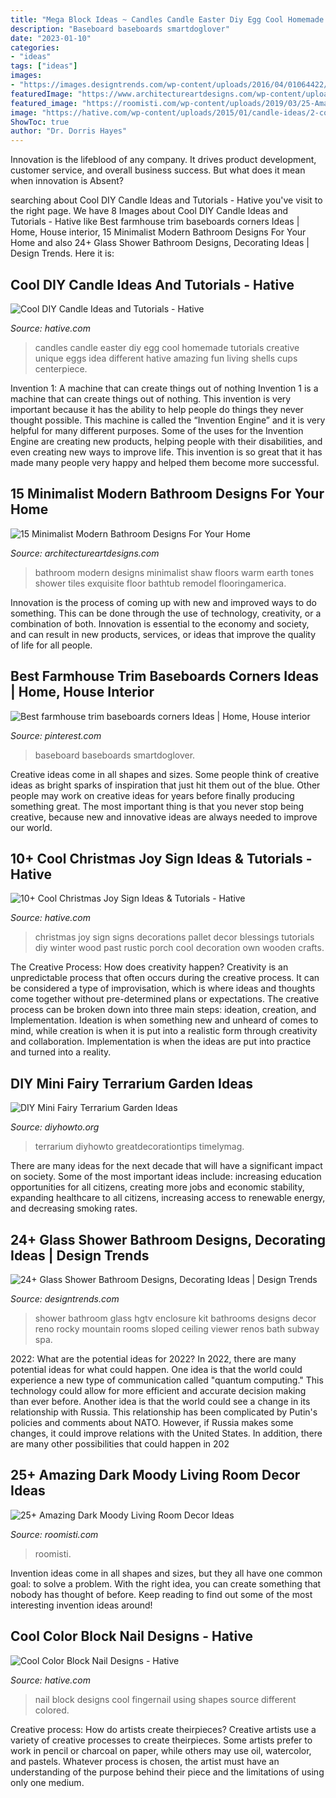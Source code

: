 ```yaml
---
title: "Mega Block Ideas ~ Candles Candle Easter Diy Egg Cool Homemade Tutorials Creative Unique Eggs Idea Different Hative Amazing Fun Living Shells Cups Centerpiece"
description: "Baseboard baseboards smartdoglover"
date: "2023-01-10"
categories:
- "ideas"
tags: ["ideas"]
images:
- "https://images.designtrends.com/wp-content/uploads/2016/04/01064422/Small-Glass-Shower-Enclosure-Kit-Ideas.jpeg"
featuredImage: "https://www.architectureartdesigns.com/wp-content/uploads/2014/10/15-Minimalist-Modern-Bathroom-Designs-For-Your-Home-10-630x888.jpg"
featured_image: "https://roomisti.com/wp-content/uploads/2019/03/25-Amazing-Dark-Moody-Living-Room-Decor-Ideas-17.jpg"
image: "https://hative.com/wp-content/uploads/2015/01/candle-ideas/2-cool-diy-candle-ideas-and-tutorials.jpg"
ShowToc: true
author: "Dr. Dorris Hayes"
---
```



Innovation is the lifeblood of any company. It drives product development, customer service, and overall business success. But what does it mean when innovation is Absent?

	

		
searching about Cool DIY Candle Ideas and Tutorials - Hative you've visit to the right page. We have 8 Images about Cool DIY Candle Ideas and Tutorials - Hative like Best farmhouse trim baseboards corners Ideas | Home, House interior, 15 Minimalist Modern Bathroom Designs For Your Home and also 24+ Glass Shower Bathroom Designs, Decorating Ideas | Design Trends. Here it is:
		
    
## Cool DIY Candle Ideas And Tutorials - Hative

<img loading=lazy src="https://hative.com/wp-content/uploads/2015/01/candle-ideas/2-cool-diy-candle-ideas-and-tutorials.jpg" onerror="this.onerror=null;this.src='https://tse3.mm.bing.net/th?id=OIP.bO4osp98DEL224CFQpPAPAHaKo&amp;pid=15.1';" alt="Cool DIY Candle Ideas and Tutorials - Hative">

_Source: hative.com_

>candles candle easter diy egg cool homemade tutorials creative unique eggs idea different hative amazing fun living shells cups centerpiece. 

	

Invention 1: A machine that can create things out of nothing
Invention 1 is a machine that can create things out of nothing. This invention is very important because it has the ability to help people do things they never thought possible. This machine is called the “Invention Engine” and it is very helpful for many different purposes. Some of the uses for the Invention Engine are creating new products, helping people with their disabilities, and even creating new ways to improve life. This invention is so great that it has made many people very happy and helped them become more successful.

    
## 15 Minimalist Modern Bathroom Designs For Your Home

<img loading=lazy src="https://www.architectureartdesigns.com/wp-content/uploads/2014/10/15-Minimalist-Modern-Bathroom-Designs-For-Your-Home-10-630x888.jpg" onerror="this.onerror=null;this.src='https://tse3.mm.bing.net/th?id=OIP.kykD9GRGfPEQ76aizcqHBwHaKc&amp;pid=15.1';" alt="15 Minimalist Modern Bathroom Designs For Your Home">

_Source: architectureartdesigns.com_

>bathroom modern designs minimalist shaw floors warm earth tones shower tiles exquisite floor bathtub remodel flooringamerica. 

	

Innovation is the process of coming up with new and improved ways to do something. This can be done through the use of technology, creativity, or a combination of both. Innovation is essential to the economy and society, and can result in new products, services, or ideas that improve the quality of life for all people.

    
## Best Farmhouse Trim Baseboards Corners Ideas | Home, House Interior

<img loading=lazy src="https://i.pinimg.com/736x/60/b0/d0/60b0d03a0ba1475cef7db3c89fc93bd5.jpg" onerror="this.onerror=null;this.src='https://tse2.mm.bing.net/th?id=OIP.fezpCR4e5p1S4CHdpOC7wwAAAA&amp;pid=15.1';" alt="Best farmhouse trim baseboards corners Ideas | Home, House interior">

_Source: pinterest.com_

>baseboard baseboards smartdoglover. 

	

Creative ideas come in all shapes and sizes. Some people think of creative ideas as bright sparks of inspiration that just hit them out of the blue. Other people may work on creative ideas for years before finally producing something great. The most important thing is that you never stop being creative, because new and innovative ideas are always needed to improve our world.

    
## 10+ Cool Christmas Joy Sign Ideas &amp; Tutorials - Hative

<img loading=lazy src="https://hative.com/wp-content/uploads/2014/09/christmas-joy-sign/10-christmas-joy-sign-ideas-and-tutorials.jpg" onerror="this.onerror=null;this.src='https://tse4.mm.bing.net/th?id=OIP.l2F_ERFExURqzRMtj-SSXQHaJ4&amp;pid=15.1';" alt="10+ Cool Christmas Joy Sign Ideas &amp; Tutorials - Hative">

_Source: hative.com_

>christmas joy sign signs decorations pallet decor blessings tutorials diy winter wood past rustic porch cool decoration own wooden crafts. 

	

The Creative Process: How does creativity happen?
Creativity is an unpredictable process that often occurs during the creative process. It can be considered a type of improvisation, which is where ideas and thoughts come together without pre-determined plans or expectations. The creative process can be broken down into three main steps: ideation, creation, and Implementation. Ideation is when something new and unheard of comes to mind, while creation is when it is put into a realistic form through creativity and collaboration. Implementation is when the ideas are put into practice and turned into a reality.

    
## DIY Mini Fairy Terrarium Garden Ideas

<img loading=lazy src="https://www.diyhowto.org/wp-content/uploads/Tea-Cup-Terrarium-DIY-Mini-Fairy-Terrarium-Garden-Ideas.jpg" onerror="this.onerror=null;this.src='https://tse4.mm.bing.net/th?id=OIP.vKq1OElbp9odl4Rw3iSlewHaJ8&amp;pid=15.1';" alt="DIY Mini Fairy Terrarium Garden Ideas">

_Source: diyhowto.org_

>terrarium diyhowto greatdecorationtips timelymag. 

	

There are many ideas for the next decade that will have a significant impact on society. Some of the most important ideas include: increasing education opportunities for all citizens, creating more jobs and economic stability, expanding healthcare to all citizens, increasing access to renewable energy, and decreasing smoking rates.

    
## 24+ Glass Shower Bathroom Designs, Decorating Ideas | Design Trends

<img loading=lazy src="https://images.designtrends.com/wp-content/uploads/2016/04/01064422/Small-Glass-Shower-Enclosure-Kit-Ideas.jpeg" onerror="this.onerror=null;this.src='https://tse1.mm.bing.net/th?id=OIP.J1nzKDDVVSmkawWP1Lc1zgHaJ4&amp;pid=15.1';" alt="24+ Glass Shower Bathroom Designs, Decorating Ideas | Design Trends">

_Source: designtrends.com_

>shower bathroom glass hgtv enclosure kit bathrooms designs decor reno rocky mountain rooms sloped ceiling viewer renos bath subway spa. 

	

2022: What are the potential ideas for 2022?
In 2022, there are many potential ideas for what could happen. One idea is that the world could experience a new type of communication called "quantum computing." This technology could allow for more efficient and accurate decision making than ever before. Another idea is that the world could see a change in its relationship with Russia. This relationship has been complicated by Putin's policies and comments about NATO. However, if Russia makes some changes, it could improve relations with the United States. In addition, there are many other possibilities that could happen in 202
    
## 25+ Amazing Dark Moody Living Room Decor Ideas

<img loading=lazy src="https://roomisti.com/wp-content/uploads/2019/03/25-Amazing-Dark-Moody-Living-Room-Decor-Ideas-17.jpg" onerror="this.onerror=null;this.src='https://tse4.mm.bing.net/th?id=OIP.AMxjeUbfPlutYY1QifJQxQHaLH&amp;pid=15.1';" alt="25+ Amazing Dark Moody Living Room Decor Ideas">

_Source: roomisti.com_

>roomisti. 

	

Invention ideas come in all shapes and sizes, but they all have one common goal: to solve a problem. With the right idea, you can create something that nobody has thought of before. Keep reading to find out some of the most interesting invention ideas around!

    
## Cool Color Block Nail Designs - Hative

<img loading=lazy src="https://hative.com/wp-content/uploads/2014/11/color-block-nail-designs/6-color-block-nail-designs.jpg" onerror="this.onerror=null;this.src='https://tse4.mm.bing.net/th?id=OIP.zCgub5iwRDbvFUFMhhvCMQHaLH&amp;pid=15.1';" alt="Cool Color Block Nail Designs - Hative">

_Source: hative.com_

>nail block designs cool fingernail using shapes source different colored. 

	

Creative process: How do artists create theirpieces?
Creative artists use a variety of creative processes to create theirpieces. Some artists prefer to work in pencil or charcoal on paper, while others may use oil, watercolor, and pastels. Whatever process is chosen, the artist must have an understanding of the purpose behind their piece and the limitations of using only one medium.

